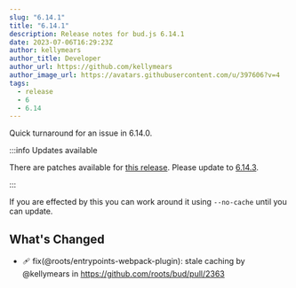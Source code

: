 ```yaml
---
slug: "6.14.1"
title: "6.14.1"
description: Release notes for bud.js 6.14.1
date: 2023-07-06T16:29:23Z
author: kellymears
author_title: Developer
author_url: https://github.com/kellymears
author_image_url: https://avatars.githubusercontent.com/u/397606?v=4
tags:
  - release
  - 6
  - 6.14
---
```


<!--This file is generated-->

Quick turnaround for an issue in 6.14.0.

<!--truncate-->

:::info Updates available

There are patches available for [this release](https://bud.js.org/releases/tags/6-14). Please update to [6.14.3](https://bud.js.org/releases/6.14.3).

:::

If you are effected by this you can work around it using `--no-cache` until you can update.

## What's Changed

* 🩹 fix(@roots/entrypoints-webpack-plugin): stale caching by @kellymears in https://github.com/roots/bud/pull/2363

